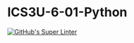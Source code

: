 # ICS3U-6-01-Python

[![GitHub's Super Linter](https://github.com/Ethan-Prieur1/ICS3U-Unit6-01-Python/workflows/GitHub's%20Super%20Linter/badge.svg)](https://github.com/Ethan-Prieur1/ICS3U-Unit6-01-Python/actions)
